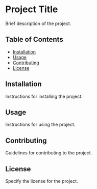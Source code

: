 # Project Title

Brief description of the project.

## Table of Contents
- [Installation](#installation)
- [Usage](#usage)
- [Contributing](#contributing)
- [License](#license)

## Installation
Instructions for installing the project.

## Usage
Instructions for using the project.

## Contributing
Guidelines for contributing to the project.

## License
Specify the license for the project.
